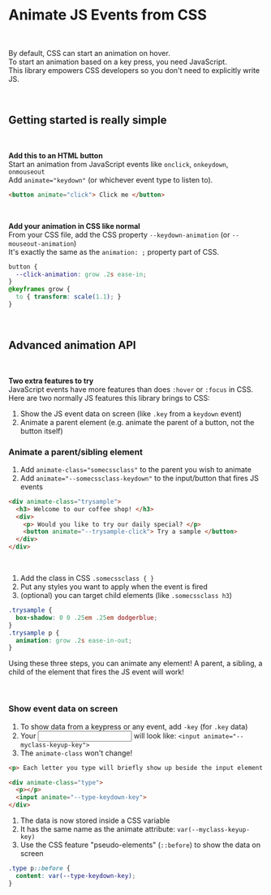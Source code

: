 # Animate JS Events from CSS
  
<br>  
  
By default, CSS can start an animation on hover.  
To start an animation based on a key press, you need JavaScript.  
This library empowers CSS developers so you don't need to explicitly 
write JS.
  
<br>  
  
## Getting started is really simple
  
<br>  
  
**Add this to an HTML button**  
Start an animation from JavaScript events like `onclick`, `onkeydown`, `onmouseout`  
Add `animate="keydown"` (or whichever event type to listen to).
  
```html
<button animate="click"> Click me </button>
```
  
<br>  
  
**Add your animation in CSS like normal**  
From your CSS file, add the CSS property `--keydown-animation` (or `--mouseout-animation`)  
It's exactly the same as the `animation: ;` property part of CSS.   
  
```css
button {
  --click-animation: grow .2s ease-in;
}
@keyframes grow {
  to { transform: scale(1.1); }
}
```
  
<br>  
  
## Advanced animation API
  
<br>  
  
**Two extra features to try**  
JavaScript events have more features than does `:hover` or `:focus` in CSS.  
Here are two normally JS features this library brings to CSS:
1. Show the JS event data on screen (like `.key` from a `keydown` event)
2. Animate a parent element (e.g. animate the parent of a button, not the button itself) 
  
### Animate a parent/sibling element
  
1. Add `animate-class="somecssclass"` to the parent you wish to animate
2. Add `animate="--somecssclass-keydown"` to the input/button that fires JS events
  
```html
<div animate-class="trysample">
  <h3> Welcome to our coffee shop! </h3>
  <div>
    <p> Would you like to try our daily special? </p>
    <button animate="--trysample-click"> Try a sample </button>
  </div>
</div>
```
  
<br>  
  
1. Add the class in CSS `.somecssclass { }`
2. Put any styles you want to apply when the event is fired
3. (optional) you can target child elements (like `.somecssclass h3`)
  
```css
.trysample {
  box-shadow: 0 0 .25em .25em dodgerblue;
}
.trysample p {
  animation: grow .2s ease-in-out;
}
```
  
Using these three steps, you can animate any element! A parent, a sibling, a child of the element 
that fires the JS event will work! 
  
<br>  
  
### Show event data on screen
  
1. To show data from a keypress or any event, add `-key` (for `.key` data)
2. Your <input> will look like: `<input animate="--myclass-keyup-key">`
3. The `animate-class` won't change!  
  
```html
<p> Each letter you type will briefly show up beside the input element. </p>

<div animate-class="type">
  <p></p>
  <input animate="--type-keydown-key">
</div>
```
  
1. The data is now stored inside a CSS variable
2. It has the same name as the animate attribute: `var(--myclass-keyup-key)`  
3. Use the CSS feature "pseudo-elements" (`::before`) to show the data on screen
  
```css
.type p::before {
  content: var(--type-keydown-key);
}
```
  
